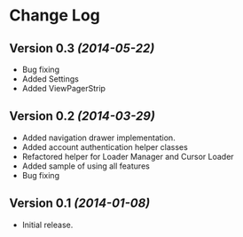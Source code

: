 Change Log
===============================================================================

Version 0.3 *(2014-05-22)*
----------------------------
 * Bug fixing
 * Added Settings
 * Added ViewPagerStrip

Version 0.2 *(2014-03-29)*
----------------------------
 * Added navigation drawer implementation.
 * Added account authentication helper classes
 * Refactored helper for Loader Manager and Cursor Loader
 * Added sample of using all features
 * Bug fixing

Version 0.1 *(2014-01-08)*
----------------------------
 * Initial release.
